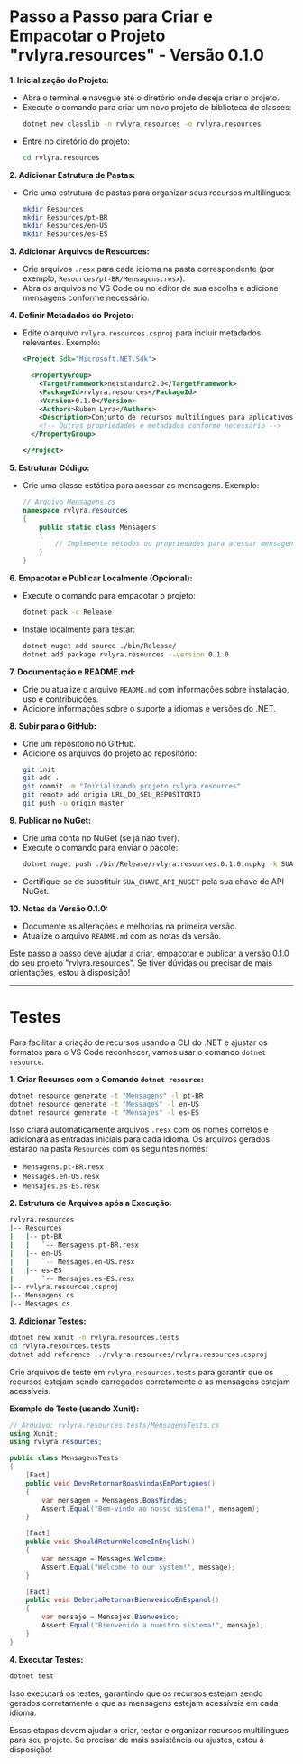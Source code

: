 # Passo a Passo para Criar e Empacotar o Projeto "rvlyra.resources" - Versão 0.1.0

**1. Inicialização do Projeto:**
   - Abra o terminal e navegue até o diretório onde deseja criar o projeto.
   - Execute o comando para criar um novo projeto de biblioteca de classes:
     ```bash
     dotnet new classlib -n rvlyra.resources -o rvlyra.resources
     ```
   - Entre no diretório do projeto:
     ```bash
     cd rvlyra.resources
     ```

**2. Adicionar Estrutura de Pastas:**
   - Crie uma estrutura de pastas para organizar seus recursos multilíngues:
     ```bash
     mkdir Resources
     mkdir Resources/pt-BR
     mkdir Resources/en-US
     mkdir Resources/es-ES
     ```

**3. Adicionar Arquivos de Resources:**
   - Crie arquivos `.resx` para cada idioma na pasta correspondente (por exemplo, `Resources/pt-BR/Mensagens.resx`).
   - Abra os arquivos no VS Code ou no editor de sua escolha e adicione mensagens conforme necessário.

**4. Definir Metadados do Projeto:**
   - Edite o arquivo `rvlyra.resources.csproj` para incluir metadados relevantes.
     Exemplo:
     ```xml
     <Project Sdk="Microsoft.NET.Sdk">

       <PropertyGroup>
         <TargetFramework>netstandard2.0</TargetFramework>
         <PackageId>rvlyra.resources</PackageId>
         <Version>0.1.0</Version>
         <Authors>Ruben Lyra</Authors>
         <Description>Conjunto de recursos multilíngues para aplicativos .NET.</Description>
         <!-- Outras propriedades e metadados conforme necessário -->
       </PropertyGroup>

     </Project>
     ```

**5. Estruturar Código:**
   - Crie uma classe estática para acessar as mensagens. Exemplo:
     ```csharp
     // Arquivo Mensagens.cs
     namespace rvlyra.resources
     {
         public static class Mensagens
         {
             // Implemente métodos ou propriedades para acessar mensagens.
         }
     }
     ```

**6. Empacotar e Publicar Localmente (Opcional):**
   - Execute o comando para empacotar o projeto:
     ```bash
     dotnet pack -c Release
     ```
   - Instale localmente para testar:
     ```bash
     dotnet nuget add source ./bin/Release/
     dotnet add package rvlyra.resources --version 0.1.0
     ```

**7. Documentação e README.md:**
   - Crie ou atualize o arquivo `README.md` com informações sobre instalação, uso e contribuições.
   - Adicione informações sobre o suporte a idiomas e versões do .NET.

**8. Subir para o GitHub:**
   - Crie um repositório no GitHub.
   - Adicione os arquivos do projeto ao repositório:
     ```bash
     git init
     git add .
     git commit -m "Inicializando projeto rvlyra.resources"
     git remote add origin URL_DO_SEU_REPOSITORIO
     git push -u origin master
     ```

**9. Publicar no NuGet:**
   - Crie uma conta no NuGet (se já não tiver).
   - Execute o comando para enviar o pacote:
     ```bash
     dotnet nuget push ./bin/Release/rvlyra.resources.0.1.0.nupkg -k SUA_CHAVE_API_NUGET -s https://api.nuget.org/v3/index.json
     ```
   - Certifique-se de substituir `SUA_CHAVE_API_NUGET` pela sua chave de API NuGet.

**10. Notas da Versão 0.1.0:**
   - Documente as alterações e melhorias na primeira versão.
   - Atualize o arquivo `README.md` com as notas da versão.

Este passo a passo deve ajudar a criar, empacotar e publicar a versão 0.1.0 do seu projeto "rvlyra.resources". Se tiver dúvidas ou precisar de mais orientações, estou à disposição!


----

# Testes 

Para facilitar a criação de recursos usando a CLI do .NET e ajustar os formatos para o VS Code reconhecer, vamos usar o comando `dotnet resource`.

**1. Criar Recursos com o Comando `dotnet resource`:**
```bash
dotnet resource generate -t "Mensagens" -l pt-BR
dotnet resource generate -t "Messages" -l en-US
dotnet resource generate -t "Mensajes" -l es-ES
```

Isso criará automaticamente arquivos `.resx` com os nomes corretos e adicionará as entradas iniciais para cada idioma. Os arquivos gerados estarão na pasta `Resources` com os seguintes nomes:
- `Mensagens.pt-BR.resx`
- `Messages.en-US.resx`
- `Mensajes.es-ES.resx`

**2. Estrutura de Arquivos após a Execução:**
```bash
rvlyra.resources
|-- Resources
|   |-- pt-BR
|   |   `-- Mensagens.pt-BR.resx
|   |-- en-US
|   |   `-- Messages.en-US.resx
|   |-- es-ES
|       `-- Mensajes.es-ES.resx
|-- rvlyra.resources.csproj
|-- Mensagens.cs
|-- Messages.cs
```

**3. Adicionar Testes:**
```bash
dotnet new xunit -n rvlyra.resources.tests
cd rvlyra.resources.tests
dotnet add reference ../rvlyra.resources/rvlyra.resources.csproj
```

Crie arquivos de teste em `rvlyra.resources.tests` para garantir que os recursos estejam sendo carregados corretamente e as mensagens estejam acessíveis.

**Exemplo de Teste (usando Xunit):**
```csharp
// Arquivo: rvlyra.resources.tests/MensagensTests.cs
using Xunit;
using rvlyra.resources;

public class MensagensTests
{
    [Fact]
    public void DeveRetornarBoasVindasEmPortugues()
    {
        var mensagem = Mensagens.BoasVindas;
        Assert.Equal("Bem-vindo ao nosso sistema!", mensagem);
    }

    [Fact]
    public void ShouldReturnWelcomeInEnglish()
    {
        var message = Messages.Welcome;
        Assert.Equal("Welcome to our system!", message);
    }

    [Fact]
    public void DeberiaRetornarBienvenidoEnEspanol()
    {
        var mensaje = Mensajes.Bienvenido;
        Assert.Equal("Bienvenido a nuestro sistema!", mensaje);
    }
}
```

**4. Executar Testes:**
```bash
dotnet test
```

Isso executará os testes, garantindo que os recursos estejam sendo gerados corretamente e que as mensagens estejam acessíveis em cada idioma.

Essas etapas devem ajudar a criar, testar e organizar recursos multilíngues para seu projeto. Se precisar de mais assistência ou ajustes, estou à disposição!
